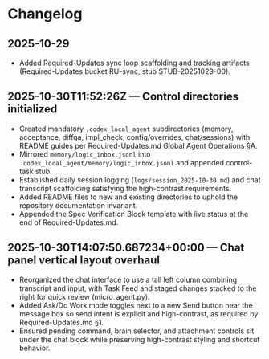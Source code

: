 # Changelog

## 2025-10-29
- Added Required-Updates sync loop scaffolding and tracking artifacts (Required-Updates bucket RU-sync, stub STUB-20251029-00).
## 2025-10-30T11:52:26Z — Control directories initialized
- Created mandatory `.codex_local_agent` subdirectories (memory, acceptance, diffqa, impl_check, config/overrides, chat/sessions) with README guides per Required-Updates.md Global Agent Operations §A.
- Mirrored `memory/logic_inbox.jsonl` into `.codex_local_agent/memory/logic_inbox.jsonl` and appended control-task stub.
- Established daily session logging (`logs/session_2025-10-30.md`) and chat transcript scaffolding satisfying the high-contrast requirements.
- Added README files to new and existing directories to uphold the repository documentation invariant.
- Appended the Spec Verification Block template with live status at the end of Required-Updates.md.

## 2025-10-30T14:07:50.687234+00:00 — Chat panel vertical layout overhaul
- Reorganized the chat interface to use a tall left column combining transcript and input, with Task Feed and staged changes stacked to the right for quick review (micro_agent.py).
- Added Ask/Do Work mode toggles next to a new Send button near the message box so send intent is explicit and high-contrast, as required by Required-Updates.md §1.
- Ensured pending command, brain selector, and attachment controls sit under the chat block while preserving high-contrast styling and shortcut behavior.
